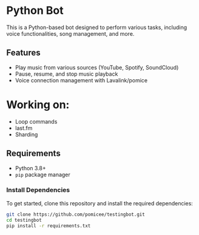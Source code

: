 # Python Bot

This is a Python-based bot designed to perform various tasks, including voice functionalities, song management, and more. 

## Features

- Play music from various sources (YouTube, Spotify, SoundCloud)
- Pause, resume, and stop music playback
- Voice connection management with Lavalink/pomice


# Working on:
- Loop commands
- last.fm
- Sharding


## Requirements

- Python 3.8+
- `pip` package manager

### Install Dependencies

To get started, clone this repository and install the required dependencies:

```bash
git clone https://github.com/pomicee/testingbot.git
cd testingbot
pip install -r requirements.txt
